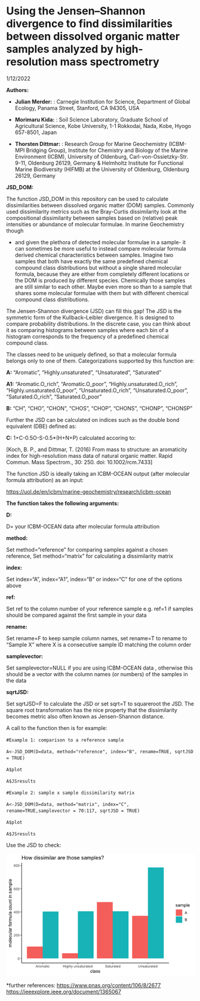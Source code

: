 Using the Jensen–Shannon divergence to find dissimilarities between dissolved organic matter samples analyzed by high-resolution mass spectrometry
================
1/12/2022

**Authors:**

-   **Julian Merder:** : Carnegie Institution for Science, Department of
    Global Ecology, Panama Street, Stanford, CA 94305, USA

-   **Morimaru Kida:** : Soil Science Laboratory, Graduate School of
    Agricultural Science, Kobe University, 1-1 Rokkodai, Nada, Kobe,
    Hyogo 657-8501, Japan

-   **Thorsten Dittmar:** : Research Group for Marine Geochemistry
    (ICBM-MPI Bridging Group), Institute for Chemistry and Biology of
    the Marine Environment (ICBM), University of Oldenburg,
    Carl-von-Ossietzky-Str. 9-11, Oldenburg 26129, Germany & Helmholtz
    Institute for Functional Marine Biodiversity (HIFMB) at the
    University of Oldenburg, Oldenburg 26129, Germany

**JSD\_DOM:**

The function JSD\_DOM in this repository can be used to calculate
dissimilarities between dissolved organic matter (DOM) samples. Commonly used dissimilarity metrics
such as the Bray-Curtis dissimilarity look at the compositional
dissimilarity between samples based on (relative) peak intensities or abundance of molecular formulae. In marine Geochemistry though
- and given the plethora of detected molecular formulae in a sample- it can sometimes be
more useful to instead compare molecular formula derived chemical
characteristics between samples. Imagine two samples that both have exactly the same predefined chemical compound class distributions but without a single shared molecular formula, because they are either from completely different locations or the DOM is produced by different species.  Chemically those samples are still similar to each other. Maybe even more so than to a sample that shares some molecular formulae with them but with different chemical compound class distributions. 

The Jensen-Shannon divergence (JSD) can fill this gap!
The JSD is the symmetric form of the
Kullback–Leibler divergence. It is designed to compare probability
distributions. In the discrete case, you can think about it as comparing
histograms between samples where each bin of a histogram corresponds to
the frequency of a predefined chemical compound class.

The classes need to be uniquely defined, so that a molecular formula
belongs only to one of them. Categorizations supported by this function
are:

**A:** “Aromatic”, “Highly.unsaturated”, “Unsaturated”, “Saturated”

**A1:**
“Aromatic.O\_rich”, “Aromatic.O\_poor”, “Highly.unsaturated.O\_rich”, “Highly.unsaturated.O\_poor”, “Unsaturated.O\_rich”, “Unsaturated.O\_poor”, “Saturated.O\_rich”, “Saturated.O\_poor”

**B:** “CH”, “CHO”, “CHON”, “CHOS”, “CHOP”, “CHONS”, “CHONP”, “CHONSP”

Further the JSD can be calculated on indices such as the double bond equivalent (DBE) defined as:

**C:** 1+C-0.5O-S-0.5*(H+N+P) calculated accoring to:

[Koch, B. P., and Dittmar, T. (2016) From mass to structure: an aromaticity index for high-resolution mass data of natural organic matter. Rapid Commun. Mass Spectrom., 30: 250. doi: 10.1002/rcm.7433]

The function JSD is ideally taking an ICBM-OCEAN output (after molecular
formula attribution) as an input:

<https://uol.de/en/icbm/marine-geochemistry/research/icbm-ocean>


**The function takes the following arguments:**

**D:**

D= your ICBM-OCEAN data after molecular formula attribution

**method:**

Set method=“reference” for comparing samples against a chosen reference,
Set method=“matrix” for calculating a dissimilarity matrix

**index:**

Set index=“A”, index=“A1”, index=“B” or index=“C” for one of the options
above

**ref:**

Set ref to the column number of your reference sample e.g. ref=1 if
samples should be compared against the first sample in your data

**rename:**

Set rename=F to keep sample column names, set rename=T to rename to
“Sample X” where X is a consecutive sample ID matching the column order

**samplevector:**

Set samplevector=NULL if you are using ICBM-OCEAN data , otherwise this
should be a vector with the column names (or numbers) of the samples in the data

**sqrtJSD:**

Set sqrtJSD=F to calculate the JSD or set sqrt=T to squareroot the JSD.
The square root transformation has the nice property that the dissimilarity becomes metric also
often known as Jensen-Shannon distance.

A call to the function then is for example:

`#Example 1: comparison to a reference sample`

`A<-JSD_DOM(D=data, method="reference", index="B", rename=TRUE, sqrtJSD = TRUE)`

`A$plot`

`A$JSresults`

`#Example 2: sample x sample dissimilarity matrix`

`A<-JSD_DOM(D=data, method="matrix", index="C", rename=TRUE,samplevector = 70:117, sqrtJSD = TRUE)`

`A$plot`

`A$JSresults`

Use the JSD to check:

![image info](./examplebar.png)

\*further references: <https://www.pnas.org/content/106/8/2677>
<https://ieeexplore.ieee.org/document/1365067>

